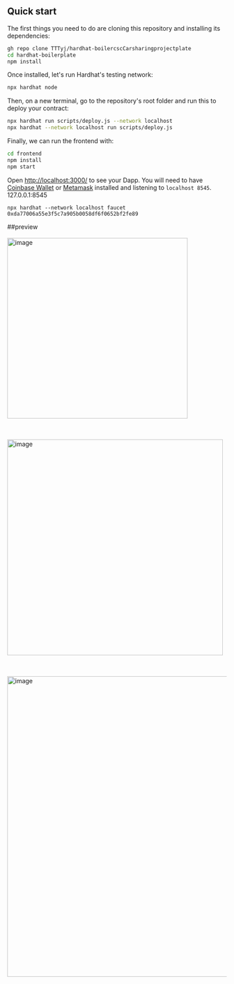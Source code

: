 
## Quick start

The first things you need to do are cloning this repository and installing its
dependencies:

```sh
gh repo clone TTTyj/hardhat-boilercscCarsharingprojectplate
cd hardhat-boilerplate
npm install
```

Once installed, let's run Hardhat's testing network:
```sh
npx hardhat node
```

Then, on a new terminal, go to the repository's root folder and run this to
deploy your contract:

```sh
npx hardhat run scripts/deploy.js --network localhost
npx hardhat --network localhost run scripts/deploy.js
```

Finally, we can run the frontend with:

```sh
cd frontend
npm install
npm start
```

Open [http://localhost:3000/](http://localhost:3000/) to see your Dapp. You will
need to have [Coinbase Wallet](https://www.coinbase.com/wallet) or [Metamask](https://metamask.io) installed and listening to
`localhost 8545`.
127.0.0.1:8545
```get token
npx hardhat --network localhost faucet 0xda77006a55e3f5c7a905b0058df6f0652bf2fe89
```

##preview</br></br>
<img width="414" alt="image" src="https://github.com/user-attachments/assets/c034853d-2685-46ab-9160-ec14c2667570">

</br></br>
<img width="495" alt="image" src="https://github.com/user-attachments/assets/19623ca9-a676-469a-83da-f8f8883996bd">

</br></br>
<img width="689" alt="image" src="https://github.com/user-attachments/assets/cd5f9fc1-c07f-4003-b157-088cdc6c04cf">



